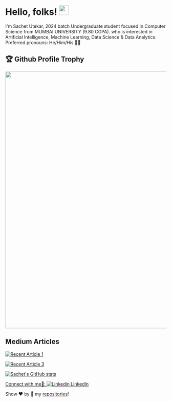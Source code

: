 # Hello, folks! <img src="https://raw.githubusercontent.com/MartinHeinz/MartinHeinz/master/wave.gif" width="30px">

I'm Sachet Utekar, 2024 batch Undergraduate student focused in Computer Science from MUMBAI UNIVERSITY (9.80 CGPA). who is interested in Artificial Intelligence, Machine Learning, Data Science & Data Analytics. Preferred pronouns: He/Him/His 👩‍💻

<h2>🏆 Github Profile Trophy</h2>
<img width=800 src="https://github-profile-trophy.vercel.app/?username=sachetutekar&column=9&theme=gruvbox&no-frame=true"/>

## Medium Articles

 <a target="_blank" href="https://github-readme-medium-article.vercel.app/medium/@sachet.utekar/1"><img src="https://github-readme-medium-article.vercel.app/medium/@sachet.utekar/1" alt="Recent Article 1">

<a target="_blank" href="https://github-readme-medium-recent-article.vercel.app/medium/@shinichiokada/2"><img src="https://github-readme-medium-recent-article.vercel.app/medium/@shinichiokada/2" alt="Recent Article 3">


![Sachet's GitHub stats](https://github-readme-stats.vercel.app/api?username=sachetutekar&show_icons=true&theme=tokyonight&hide=stars,issues&show_icons=true)

Connect with me🤝:  [![Linkedin](https://i.stack.imgur.com/gVE0j.png) LinkedIn](https://www.linkedin.com/in/sachetutekar/)
&nbsp;

Show ❤️ by 🌟 my [repositories](https://github.com/sachetutekar?tab=repositories)!

<!--
**sachetutekar/sachetutekar** is a ✨ _special_ ✨ repository because its `README.md` (this file) appears on your GitHub profile.

Here are some ideas to get you started:

- 🔭 I’m currently working on ...
- 🌱 I’m currently learning ...
- 👯 I’m looking to collaborate on ...
- 🤔 I’m looking for help with ...
- 💬 Ask me about ...
- 📫 How to reach me: ...
- 😄 Pronouns: ...
- ⚡ Fun fact: ...
-->
